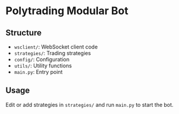 # Polytrading Modular Bot

## Structure
- `wsclient/`: WebSocket client code
- `strategies/`: Trading strategies
- `config/`: Configuration
- `utils/`: Utility functions
- `main.py`: Entry point

## Usage
Edit or add strategies in `strategies/` and run `main.py` to start the bot.
